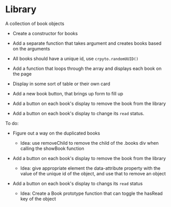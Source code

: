 # Library
A collection of book objects

- Create a constructor for books
- Add a separate function  that takes argument and creates books based on the arguments
- All books should have a unique id, use `crpyto.randomUUID()` 

- Add a function that loops through the array and displays each book on the page
- Display in some sort of table or their own card

- Add a new book button, that brings up form to fill up
- Add a button on each book's display to remove the book from the library
- Add a button on each book's display to change its `read` status.

To do:
- Figure out a way on the duplicated books
    - Idea: use removeChild to remove the child of the .books div when calling the showBook function

- Add a button on each book's display to remove the book from the library
    - Idea: give appropriate element the data-attribute property with the value of the unique id of the object, and use that to remove an object

- Add a button on each book's display to changs its `read` status
    - Idea: Create a Book prototype function that can toggle the hasRead key of the object
    